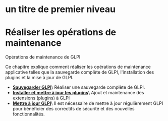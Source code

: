 # un titre de premier niveau

Réaliser les opérations de maintenance
======================================

Opérations de maintenance de GLPI

Ce chapitre explique comment réaliser les opérations de maintenance
applicative telles que la sauvegarde complète de GLPI, l\'installation
des plugins et la mise à jour de GLPI.

-   **[Sauvegarder GLPI](../glpi/admin_backup.html)**\\
     Réaliser une sauvegarde complète de GLPI.
-   **[Installer et mettre à jour les
    plugins](../glpi/admin_install_plugin.html)**\\
     Ajout et maintenance des extensions (plugins) à GLPI
-   **[Mettre à jour GLPI](../glpi/admin_upgrade.html)**\\
     Il est nécessaire de mettre à jour régulièrement GLPI pour
    bénéficier des correctifs de sécurité et des nouvelles
    fonctionnalités.


